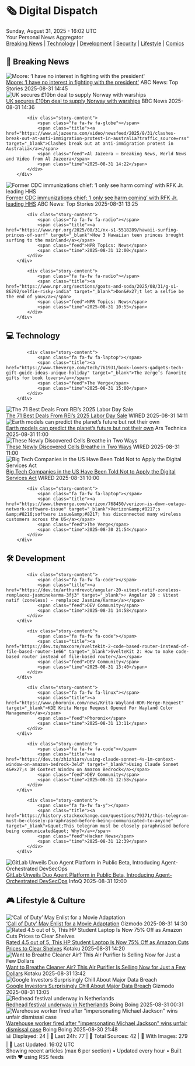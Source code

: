 <!-- Processing 54 RSS feeds at 2025-08-31 16:02:03 UTC -->
<!-- Processing: Poorly Drawn Lines -->
<!-- Processing: Garfield -->
<!-- Processing: Cyanide & Happiness -->
<!-- Processing: Questionable Content -->
<!-- Processing: Girl Genius -->
<!-- Processing: BBC World News -->
<!-- Processing: BBC Breaking News -->
<!-- Processing: CBC News -->
<!-- Error processing https://rss.cbc.ca/lineup/topstories.xml: The read operation timed out -->
<!-- Processing: Reuters Top News -->
<!-- Processing: Reuters World News -->
<!-- Processing: Associated Press Breaking -->
<!-- Processing: ABC News Breaking -->
<!-- Processing: NBC News Breaking -->
<!-- Processing: The Verge -->
<!-- Processing: Ars Technica -->
<!-- Processing: WIRED -->
<!-- Processing: Slashdot -->
<!-- Processing: Hacker News -->
<!-- Processing: It's FOSS -->
<!-- Processing: DistroWatch -->
<!-- Processing: Linux.com -->
<!-- Processing: Red Hat Blog -->
<!-- Processing: InfoQ -->
<!-- Processing: Martin Fowler -->
<!-- Processing: Coding Horror -->
<!-- Processing: Lifehacker -->
<!-- Processing: Gizmodo -->
<!-- Processing: Kotaku -->
<!-- Processing: Krebs on Security -->
<!-- Processing: Schneier on Security -->
<!-- Generated 5 new posts out of 30 feeds processed -->
<div class="newspaper-header">
    <h1 class="newspaper-title">🗞️ Digital Dispatch</h1>
    <div class="newspaper-date">Sunday, August 31, 2025 - 16:02 UTC</div>
    <div class="newspaper-subtitle">Your Personal News Aggregator</div>
</div>

<div class="newspaper-nav">
    <a href="#breaking">Breaking News</a> |
    <a href="#tech">Technology</a> |
    <a href="#dev">Development</a> |
    <a href="#security">Security</a> |
    <a href="#lifestyle">Lifestyle</a> |
    <a href="#webcomics">Comics</a>
</div>

<div class="news-section breaking-news" id="breaking">
<h2 class="section-header">🚨 Breaking News</h2>
<div class="stories-container">
<div class="story">
            <img src="https://s.abcnews.com/images/Politics/moore-raddatz-main-abc-jt-250830_1756565644265_hpMain_4x3t_384.jpg" alt="Moore: ‘I have no interest in fighting with the president&#x27;" class="story-image" loading="lazy" onerror="this.style.display='none'">
            <div class="story-content">
                <span class="fa fa-fw fa-tv"></span>
                <span class="title"><a href="https://abcnews.go.com/Politics/moore-interest-fighting-president-interest-fighting-communities/story?id=125134839" target="_blank">Moore: ‘I have no interest in fighting with the president&#x27;</a></span>
                <span class="feed">ABC News: Top Stories</span>
                <span class="time">2025-08-31 14:45</span>
            </div>
        </div>
<div class="story">
            <img src="https://ichef.bbci.co.uk/ace/standard/240/cpsprodpb/26f3/live/2cdbfc10-8677-11f0-af50-c1dc79fc71e5.jpg" alt="UK secures £10bn deal to supply Norway with warships" class="story-image" loading="lazy" onerror="this.style.display='none'">
            <div class="story-content">
                <span class="fa fa-fw fa-flag"></span>
                <span class="title"><a href="https://www.bbc.com/news/articles/cr5rgdpvn63o?at_medium=RSS&at_campaign=rss" target="_blank">UK secures £10bn deal to supply Norway with warships</a></span>
                <span class="feed">BBC News</span>
                <span class="time">2025-08-31 14:36</span>
            </div>
        </div>
<div class="story">
            
            <div class="story-content">
                <span class="fa fa-fw fa-globe"></span>
                <span class="title"><a href="https://www.aljazeera.com/video/newsfeed/2025/8/31/clashes-break-out-at-anti-immigration-protest-in-australia?traffic_source=rss" target="_blank">Clashes break out at anti-immigration protest in Australia</a></span>
                <span class="feed">Al Jazeera – Breaking News, World News and Video from Al Jazeera</span>
                <span class="time">2025-08-31 14:22</span>
            </div>
        </div>
<div class="story">
            <img src="https://s.abcnews.com/images/Politics/demetre-daskalakis-rt-jt-250830_1756567315880_hpMain_4x3t_384.jpg" alt="Former CDC immunizations chief: ‘I only see harm coming’ with RFK Jr. leading HHS" class="story-image" loading="lazy" onerror="this.style.display='none'">
            <div class="story-content">
                <span class="fa fa-fw fa-tv"></span>
                <span class="title"><a href="https://abcnews.go.com/Politics/former-cdc-immunizations-chief-harm-coming-rfk-jr/story?id=125134748" target="_blank">Former CDC immunizations chief: ‘I only see harm coming’ with RFK Jr. leading HHS</a></span>
                <span class="feed">ABC News: Top Stories</span>
                <span class="time">2025-08-31 13:25</span>
            </div>
        </div>
<div class="story">
            
            <div class="story-content">
                <span class="fa fa-fw fa-radio"></span>
                <span class="title"><a href="https://www.npr.org/2025/08/31/nx-s1-5518289/hawaii-surfing-princes-of-surf" target="_blank">How 3 Hawaiian teen princes brought surfing to the mainland</a></span>
                <span class="feed">NPR Topics: News</span>
                <span class="time">2025-08-31 12:00</span>
            </div>
        </div>
<div class="story">
            
            <div class="story-content">
                <span class="fa fa-fw fa-radio"></span>
                <span class="title"><a href="https://www.npr.org/sections/goats-and-soda/2025/08/31/g-s1-86292/selfie-risky-india" target="_blank">Don&#x27;t let a selfie be the end of you</a></span>
                <span class="feed">NPR Topics: News</span>
                <span class="time">2025-08-31 10:55</span>
            </div>
        </div>
</div>
</div>
<div class="news-section tech-news" id="tech">
<h2 class="section-header">💻 Technology</h2>
<div class="stories-container">
<div class="story">
            
            <div class="story-content">
                <span class="fa fa-fw fa-laptop"></span>
                <span class="title"><a href="https://www.theverge.com/tech/761931/book-lovers-gadgets-tech-gift-guide-ideas-unique-holiday" target="_blank">The Verge’s favorite gifts for book lovers</a></span>
                <span class="feed">The Verge</span>
                <span class="time">2025-08-31 15:00</span>
            </div>
        </div>
<div class="story">
            <img src="https://media.wired.com/photos/68a66e69d3699f0e9647c9e6/master/pass/The%20Best%20Deals%20From%20REI%E2%80%99s%202025%20Labor%20Day%20Sale.png" alt="The 71 Best Deals From REI’s 2025 Labor Day Sale" class="story-image" loading="lazy" onerror="this.style.display='none'">
            <div class="story-content">
                <span class="fa fa-fw fa-bolt"></span>
                <span class="title"><a href="https://www.wired.com/story/best-rei-labor-day-sale-deals-2025/" target="_blank">The 71 Best Deals From REI’s 2025 Labor Day Sale</a></span>
                <span class="feed">WIRED</span>
                <span class="time">2025-08-31 14:11</span>
            </div>
        </div>
<div class="story">
            <img src="https://cdn.arstechnica.net/wp-content/uploads/2025/08/GettyImages-1334810601-500x500.jpg" alt="Earth models can predict the planet’s future but not their own" class="story-image" loading="lazy" onerror="this.style.display='none'">
            <div class="story-content">
                <span class="fa fa-fw fa-cog"></span>
                <span class="title"><a href="https://arstechnica.com/science/2025/08/earth-models-can-predict-the-planets-future-but-not-their-own/" target="_blank">Earth models can predict the planet’s future but not their own</a></span>
                <span class="feed">Ars Technica</span>
                <span class="time">2025-08-31 11:00</span>
            </div>
        </div>
<div class="story">
            <img src="https://media.wired.com/photos/68b09ea929bb265af41fddbd/master/pass/science_BACTYERIL-BREATHING-GrandPrismatic-crEricBoyd-Lede-scaled.jpg" alt="These Newly Discovered Cells Breathe in Two Ways" class="story-image" loading="lazy" onerror="this.style.display='none'">
            <div class="story-content">
                <span class="fa fa-fw fa-bolt"></span>
                <span class="title"><a href="https://www.wired.com/story/these-newly-discovered-cells-breathe-in-two-ways/" target="_blank">These Newly Discovered Cells Breathe in Two Ways</a></span>
                <span class="feed">WIRED</span>
                <span class="time">2025-08-31 11:00</span>
            </div>
        </div>
<div class="story">
            <img src="https://media.wired.com/photos/68add5195de41fa2c478515d/master/pass/1293740005" alt="Big Tech Companies in the US Have Been Told Not to Apply the Digital Services Act" class="story-image" loading="lazy" onerror="this.style.display='none'">
            <div class="story-content">
                <span class="fa fa-fw fa-bolt"></span>
                <span class="title"><a href="https://www.wired.com/story/big-tech-companies-in-the-us-have-been-told-not-to-apply-the-digital-services-act/" target="_blank">Big Tech Companies in the US Have Been Told Not to Apply the Digital Services Act</a></span>
                <span class="feed">WIRED</span>
                <span class="time">2025-08-31 10:00</span>
            </div>
        </div>
<div class="story">
            
            <div class="story-content">
                <span class="fa fa-fw fa-laptop"></span>
                <span class="title"><a href="https://www.theverge.com/verizon/768450/verizon-is-down-outage-network-software-issue" target="_blank">Verizon&amp;#8217;s &amp;#8216;software issue&amp;#8217; has disconnected many wireless customers across the US</a></span>
                <span class="feed">The Verge</span>
                <span class="time">2025-08-30 21:54</span>
            </div>
        </div>
</div>
</div>
<div class="news-section dev-news" id="dev">
<h2 class="section-header">🛠️ Development</h2>
<div class="stories-container">
<div class="story">
            
            <div class="story-content">
                <span class="fa fa-fw fa-code"></span>
                <span class="title"><a href="https://dev.to/arthurdrevot/angular-20-vitest-natif-zoneless-remplacez-jasminekarma-3fj3" target="_blank">⚡️ Angular 20 : Vitest natif (zoneless) - remplacez Jasmine/Karma</a></span>
                <span class="feed">DEV Community</span>
                <span class="time">2025-08-31 14:58</span>
            </div>
        </div>
<div class="story">
            
            <div class="story-content">
                <span class="fa fa-fw fa-code"></span>
                <span class="title"><a href="https://dev.to/maxcore/sveltekit-2-code-based-router-instead-of-file-based-router-1e66" target="_blank">SvelteKit 2: How to make code-based router instead of file-based router</a></span>
                <span class="feed">DEV Community</span>
                <span class="time">2025-08-31 13:40</span>
            </div>
        </div>
<div class="story">
            
            <div class="story-content">
                <span class="fa fa-fw fa-linux"></span>
                <span class="title"><a href="https://www.phoronix.com/news/Krita-Wayland-HDR-Merge-Request" target="_blank">KDE Krita Merge Request Opened For Wayland Color Management</a></span>
                <span class="feed">Phoronix</span>
                <span class="time">2025-08-31 13:11</span>
            </div>
        </div>
<div class="story">
            
            <div class="story-content">
                <span class="fa fa-fw fa-code"></span>
                <span class="title"><a href="https://dev.to/zhizhiarv/using-claude-sonnet-4s-1m-context-window-on-amazon-bedrock-3eld" target="_blank">Using Claude Sonnet 4&#x27;s 1M Context Window on Amazon Bedrock</a></span>
                <span class="feed">DEV Community</span>
                <span class="time">2025-08-31 12:58</span>
            </div>
        </div>
<div class="story">
            
            <div class="story-content">
                <span class="fa fa-fw fa-y"></span>
                <span class="title"><a href="https://history.stackexchange.com/questions/79371/this-telegram-must-be-closely-paraphrased-before-being-communicated-to-anyone" target="_blank">&quot;This telegram must be closely paraphrased before being communicated&quot; Why?</a></span>
                <span class="feed">Hacker News</span>
                <span class="time">2025-08-31 12:39</span>
            </div>
        </div>
<div class="story">
            <img src="https://res.infoq.com/news/2025/08/gitlab-duo-agent-platform/en/headerimage/generatedHeaderImage-1756386479663.jpg" alt="GitLab Unveils Duo Agent Platform in Public Beta, Introducing Agent-Orchestrated DevSecOps" class="story-image" loading="lazy" onerror="this.style.display='none'">
            <div class="story-content">
                <span class="fa fa-fw fa-info-circle"></span>
                <span class="title"><a href="https://www.infoq.com/news/2025/08/gitlab-duo-agent-platform/?utm_campaign=infoq_content&utm_source=infoq&utm_medium=feed&utm_term=global" target="_blank">GitLab Unveils Duo Agent Platform in Public Beta, Introducing Agent-Orchestrated DevSecOps</a></span>
                <span class="feed">InfoQ</span>
                <span class="time">2025-08-31 12:00</span>
            </div>
        </div>
</div>
</div>
<div class="news-section lifestyle-news" id="lifestyle">
<h2 class="section-header">🎮 Lifestyle & Culture</h2>
<div class="stories-container">
<div class="story">
            <img src="https://gizmodo.com/app/uploads/2025/08/cod-blackops7.jpg" alt="‘Call of Duty’ May Enlist for a Movie Adaptation" class="story-image" loading="lazy" onerror="this.style.display='none'">
            <div class="story-content">
                <span class="fa fa-fw fa-computer"></span>
                <span class="title"><a href="https://gizmodo.com/call-of-duty-may-enlist-for-a-movie-adaptation-2000650855" target="_blank">‘Call of Duty’ May Enlist for a Movie Adaptation</a></span>
                <span class="feed">Gizmodo</span>
                <span class="time">2025-08-31 14:30</span>
            </div>
        </div>
<div class="story">
            <img src="https://kotaku.com/app/uploads/2025/08/hp-laptop-windows-intel.jpg" alt="Rated 4.5 out of 5, This HP Student Laptop Is Now 75% Off as Amazon Cuts Prices to Clear Shelves" class="story-image" loading="lazy" onerror="this.style.display='none'">
            <div class="story-content">
                <span class="fa fa-fw fa-gamepad"></span>
                <span class="title"><a href="https://kotaku.com/rated-4-5-out-of-5-this-hp-student-laptop-is-now-75-off-as-amazon-cuts-prices-to-clear-shelves-2000621754" target="_blank">Rated 4.5 out of 5, This HP Student Laptop Is Now 75% Off as Amazon Cuts Prices to Clear Shelves</a></span>
                <span class="feed">Kotaku</span>
                <span class="time">2025-08-31 14:20</span>
            </div>
        </div>
<div class="story">
            <img src="https://kotaku.com/app/uploads/2025/08/afloia-air-purifier-large-home.jpg" alt="Want to Breathe Cleaner Air? This Air Purifier Is Selling Now for Just a Few Dollars" class="story-image" loading="lazy" onerror="this.style.display='none'">
            <div class="story-content">
                <span class="fa fa-fw fa-gamepad"></span>
                <span class="title"><a href="https://kotaku.com/want-to-breathe-cleaner-air-this-air-purifier-is-selling-now-for-just-a-few-dollars-2000621745" target="_blank">Want to Breathe Cleaner Air? This Air Purifier Is Selling Now for Just a Few Dollars</a></span>
                <span class="feed">Kotaku</span>
                <span class="time">2025-08-31 13:42</span>
            </div>
        </div>
<div class="story">
            <img src="https://gizmodo.com/app/uploads/2025/08/google.jpg" alt="Google Investors Surprisingly Chill About Major Data Breach" class="story-image" loading="lazy" onerror="this.style.display='none'">
            <div class="story-content">
                <span class="fa fa-fw fa-computer"></span>
                <span class="title"><a href="https://gizmodo.com/google-data-breach-2000650970" target="_blank">Google Investors Surprisingly Chill About Major Data Breach</a></span>
                <span class="feed">Gizmodo</span>
                <span class="time">2025-08-31 13:05</span>
            </div>
        </div>
<div class="story">
            <img src="https://i0.wp.com/boingboing.net/wp-content/uploads/2025/08/A-stock-photo-from-the-2014-festival-in-Breda.-P.jpg?fit=1080%2C720&amp;quality=60&amp;ssl=1" alt="Redhead festival underway in Netherlands" class="story-image" loading="lazy" onerror="this.style.display='none'">
            <div class="story-content">
                <span class="fa fa-fw fa-arrow-right"></span>
                <span class="title"><a href="https://boingboing.net/2025/08/30/redhead-festival-underway-in-netherlands.html" target="_blank">Redhead festival underway in Netherlands</a></span>
                <span class="feed">Boing Boing</span>
                <span class="time">2025-08-31 00:31</span>
            </div>
        </div>
<div class="story">
            <img src="https://i0.wp.com/boingboing.net/wp-content/uploads/2022/09/shutterstock_333687464-1-scaled.jpg?fit=2560%2C1704&amp;quality=60&amp;ssl=1" alt="Warehouse worker fired after &quot;impersonating Michael Jackson&quot; wins unfair dismissal case" class="story-image" loading="lazy" onerror="this.style.display='none'">
            <div class="story-content">
                <span class="fa fa-fw fa-arrow-right"></span>
                <span class="title"><a href="https://boingboing.net/2025/08/30/warehouse-worker-fired-after-impersonating-michael-jackson-wins-unfair-dismissal-case.html" target="_blank">Warehouse worker fired after &quot;impersonating Michael Jackson&quot; wins unfair dismissal case</a></span>
                <span class="feed">Boing Boing</span>
                <span class="time">2025-08-30 21:48</span>
            </div>
        </div>
</div>
</div>

<div class="newspaper-footer">
    <div class="stats">
        📊 Displayed: 24 | 📅 Last 24h: 77 | 📡 Total Sources: 42 | 📸 With Images: 279 |
        🔄 Last Updated: 16:02 UTC
    </div>
    <div class="footer-note">
        Showing recent articles (max 6 per section) • Updated every hour • Built with ❤️ using RSS feeds
    </div>
</div>
